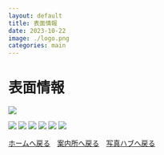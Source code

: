```yaml
---
layout: default
title: 表面情報
date: 2023-10-22
image: ./logo.png
categories: main
---
```

# 表面情報
![](./photos/103.png)

![](./photos/183.png)
![](./photos/184.png)
![](./photos/185.png)
![](./photos/308.png)
![](./photos/400.png)
![](./photos/412.png)


[ホームへ戻る](./index)　[案内所へ戻る](144)　[写真ハブへ戻る](154)
